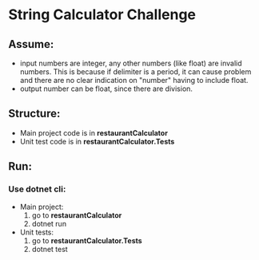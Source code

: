 # String Calculator Challenge

## Assume: 
 - input numbers are integer, any other numbers (like float) are invalid numbers. This is because if delimiter is a period, it can cause problem and there are no clear indication on "number" having to include float.
 - output number can be float, since there are division.

## Structure:
 - Main project code is in <b>restaurantCalculator</b>
 - Unit test code is in <b>restaurantCalculator.Tests</b>

## Run:
### Use dotnet cli:
 - Main project:  
   1. go to <b>restaurantCalculator</b>
   1. dotnet run
 - Unit tests:
   1. go to <b>restaurantCalculator.Tests</b>
   2. dotnet test


